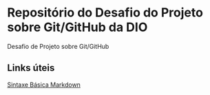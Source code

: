 # Repositório do Desafio do Projeto sobre Git/GitHub da DIO
Desafio de Projeto sobre Git/GitHub


## Links úteis

[Sintaxe Básica Markdown](https://docs.pipz.com/central-de-ajuda/learning-center/guia-basico-de-markdown#open)
